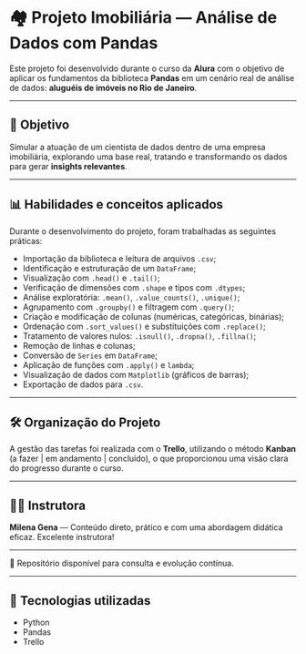 # 🏘️ Projeto Imobiliária — Análise de Dados com Pandas

Este projeto foi desenvolvido durante o curso da **Alura** com o objetivo de aplicar os fundamentos da biblioteca **Pandas** em um cenário real de análise de dados: **aluguéis de imóveis no Rio de Janeiro**.

---

## 📌 Objetivo

Simular a atuação de um cientista de dados dentro de uma empresa imobiliária, explorando uma base real, tratando e transformando os dados para gerar **insights relevantes**.

---

## 📊 Habilidades e conceitos aplicados

Durante o desenvolvimento do projeto, foram trabalhadas as seguintes práticas:

- Importação da biblioteca e leitura de arquivos `.csv`;
- Identificação e estruturação de um `DataFrame`;
- Visualização com `.head()` e `.tail()`;
- Verificação de dimensões com `.shape` e tipos com `.dtypes`;
- Análise exploratória: `.mean()`, `.value_counts()`, `.unique()`;
- Agrupamento com `.groupby()` e filtragem com `.query()`;
- Criação e modificação de colunas (numéricas, categóricas, binárias);
- Ordenação com `.sort_values()` e substituições com `.replace()`;
- Tratamento de valores nulos: `.isnull()`, `.dropna()`, `.fillna()`;
- Remoção de linhas e colunas;
- Conversão de `Series` em `DataFrame`;
- Aplicação de funções com `.apply()` e `lambda`;
- Visualização de dados com `Matplotlib` (gráficos de barras);
- Exportação de dados para `.csv`.

---

## 🛠️ Organização do Projeto

A gestão das tarefas foi realizada com o **Trello**, utilizando o método **Kanban** (a fazer | em andamento | concluído), o que proporcionou uma visão clara do progresso durante o curso.

---

## 👩‍🏫 Instrutora

**Milena Gena** — Conteúdo direto, prático e com uma abordagem didática eficaz. Excelente instrutora!

---

📂 Repositório disponível para consulta e evolução contínua.

---

## 🔖 Tecnologias utilizadas

- Python  
- Pandas  
- Trello

